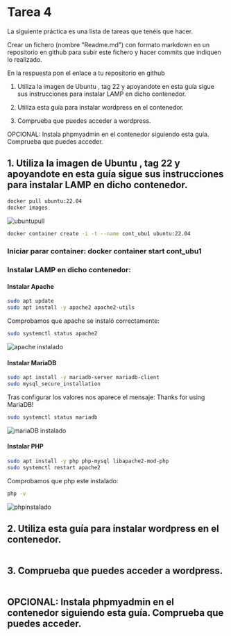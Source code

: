 # Tarea 4
La siguiente práctica es una lista de tareas que tenéis que hacer. 

Crear un  fichero (nombre "Readme.md") con formato markdown en un repositorio en github para subir este fichero y hacer commits que indiquen lo realizado.

En la respuesta pon el enlace a tu repositorio en github

1. Utiliza la imagen de Ubuntu , tag 22 y apoyandote en esta guía sigue sus instrucciones para instalar LAMP en dicho contenedor.

2. Utiliza esta guía para instalar wordpress en el contenedor.

3. Comprueba que puedes acceder a wordpress. 


OPCIONAL: Instala phpmyadmin en el contenedor siguiendo esta guía. Comprueba que puedes acceder.

## 1. Utiliza la imagen de Ubuntu , tag 22 y apoyandote en **esta guía** sigue sus instrucciones para instalar **LAMP** en dicho contenedor.
```bash
docker pull ubuntu:22.04
docker images
```
![ubuntupull](https://github.com/user-attachments/assets/c37f6201-a958-4f0c-b847-e03b6c460b5c)

```bash
docker container create -i -t --name cont_ubu1 ubuntu:22.04
```
### Iniciar parar container: docker container start cont_ubu1


### Instalar LAMP en dicho contenedor:

#### Instalar Apache
```bash
sudo apt update
sudo apt install -y apache2 apache2-utils
```
Comprobamos que apache se instaló correctamente:
```bash
sudo systemctl status apache2
```
![apache instalado](https://github.com/user-attachments/assets/f12d9f05-9b04-4aee-a178-ad3b7c5a502f)



#### Instalar MariaDB
```bash
sudo apt install -y mariadb-server mariadb-client
sudo mysql_secure_installation
```
Tras configurar los valores nos aparece el mensaje: Thanks for using MariaDB!
```bash
sudo systemctl status mariadb
```
![mariaDB instalado](https://github.com/user-attachments/assets/848741f8-9a03-409e-890b-a9da5164556a)



#### Instalar PHP
```bash
sudo apt install -y php php-mysql libapache2-mod-php
sudo systemctl restart apache2
```
Comprobamos que php este instalado:
```bash
php -v
```
![phpinstalado](https://github.com/user-attachments/assets/626c2480-d61f-4f2b-8755-31e0e9289398)



## 2. Utiliza **esta guía** para instalar wordpress en el contenedor.
```bash

```
## 3. Comprueba que puedes acceder a wordpress. 
```bash

```
## OPCIONAL: Instala phpmyadmin en el contenedor siguiendo esta guía. Comprueba que puedes acceder.
```bash

```
